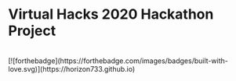 # Virtual Hacks 2020 Hackathon Project

<br>
[![forthebadge](https://forthebadge.com/images/badges/built-with-love.svg)](https://horizon733.github.io)

